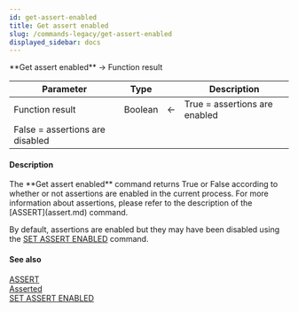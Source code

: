 ```yaml
---
id: get-assert-enabled
title: Get assert enabled
slug: /commands-legacy/get-assert-enabled
displayed_sidebar: docs
---
```


<!--REF #_command_.Get assert enabled.Syntax-->**Get assert enabled** -> Function result<!-- END REF-->
<!--REF #_command_.Get assert enabled.Params-->
| Parameter | Type |  | Description |
| --- | --- | --- | --- |
| Function result | Boolean | &larr; | True = assertions are enabled
False = assertions are disabled |

<!-- END REF-->

#### Description 

<!--REF #_command_.Get assert enabled.Summary-->The **Get assert enabled** command returns True or False according to whether or not assertions are enabled in the current process.<!-- END REF--> For more information about assertions, please refer to the description of the [ASSERT](assert.md) command. 

By default, assertions are enabled but they may have been disabled using the [SET ASSERT ENABLED](set-assert-enabled.md) command. 

#### See also 

[ASSERT](assert.md)  
[Asserted](asserted.md)  
[SET ASSERT ENABLED](set-assert-enabled.md)  